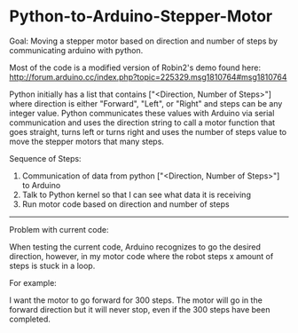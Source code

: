 # Python-to-Arduino-Stepper-Motor
Goal: Moving a stepper motor based on direction and number of steps by
communicating arduino with python.

Most of the code is a modified version of Robin2's demo found here:
http://forum.arduino.cc/index.php?topic=225329.msg1810764#msg1810764

Python initially has a list that contains ["<Direction, Number of Steps>"]
where direction is either "Forward", "Left", or "Right" and steps can be any integer value.
Python communicates these values with Arduino via serial communication and uses
the direction string to call a motor function that goes straight, turns left or turns right
and uses the number of steps value to move the stepper motors that many steps.

Sequence of Steps:
1) Communication of data from python ["<Direction, Number of Steps>"] to Arduino
2) Talk to Python kernel so that I can see what data it is receiving
3) Run motor code based on direction and number of steps

---------------------------------------------------------------------------------------------

Problem with current code:

When testing the current code, Arduino recognizes to go the desired direction,
however, in my motor code where the robot steps x amount of steps is stuck in a loop.

For example:

I want the motor to go forward for 300 steps.
The motor will go in the forward direction but it will never stop, even if the 300 steps have been completed.


